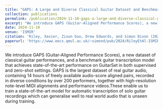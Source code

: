 ```yaml
---
title: "GAPS: A Large and Diverse Classical Guitar Dataset and Benchmark Transcription Model"
collection: publications
permalink: /publication/2024-11-10-gaps-a-large-and-diverse-classical-guitar-dataset-and-benchmark-transcription-model
excerpt: "We introduce GAPS (Guitar-Aligned Performance Scores), a new dataset of classical guitar performances, and a benchmark guitar transcription model that achieves state-of-the-art performance on GuitarSet in both supervised and zero-shot settings. GAPS is the largest dataset of real guitar audio, containing 14 hours of freely available audio-score aligned pairs, recorded in diverse conditions by over 200 performers, together with high-resolution note-level MIDI alignments and performance videos.These enable us to train a state-of-the-art model for automatic transcription of solo guitar recordings which can generalise well to real world audio that is unseen during training."
date: 2024-11-10
venue: 'ISMIR'
citation: 'Riley, Xavier, Zixun Guo, Drew Edwards, and Simon Dixon (2024). &quot;GAPS: A Large and Diverse Classical Guitar Dataset and Bench- mark Transcription Model&quot; <i>Proceedings of the 25th International Society for Music Information Retrieval Conference</i>'
paperurl: 'https://www.eecs.qmul.ac.uk/~simond/pub/2024/RileyEtAl-ISMIR-2024.pdf'
---
```


We introduce GAPS (Guitar-Aligned Performance Scores), a new dataset of classical guitar performances, and a benchmark guitar transcription model that achieves state-of-the-art performance on GuitarSet in both supervised and zero-shot settings. GAPS is the largest dataset of real guitar audio, containing 14 hours of freely available audio-score aligned pairs, recorded in diverse conditions by over 200 performers, together with high-resolution note-level MIDI alignments and performance videos.These enable us to train a state-of-the-art model for automatic transcription of solo guitar recordings which can generalise well to real world audio that is unseen during training.
